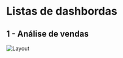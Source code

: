 # Listas de dashbordas

## 1 - Análise de vendas
![Layout](https://github.com/IgBarreto/Datadriven/blob/main/01%20-%20An%C3%A1lise%20de%20vendas/Layout.png?raw=true)
 
